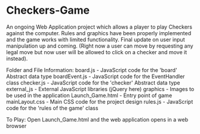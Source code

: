 # Checkers-Game
An ongoing Web Application project which allows a player to play Checkers against the computer. Rules and graphics have been properly implemented and the game works with limited functionality. Final update on user input manipulation up and coming. (Right now a user can move by requesting any legal move but now user will be allowed to click on a checker and move it instead).

Folder and File Information:
board.js - JavaScript code for the 'board' Abstract data type
boardEvent.js - JavaScript code for the EventHandler class
checker.js - JavaScript code for the 'checker' Abstract data type
external_js - External JavaScript libraries (jQuery here)
graphics - Images to be used in the application
Launch_Game.html - Entry point of game
mainLayout.css - Main CSS code for the project design
rules.js - JavaScript code for the 'rules of the game' class

To Play:
Open Launch_Game.html and the web application opens in a web browser
